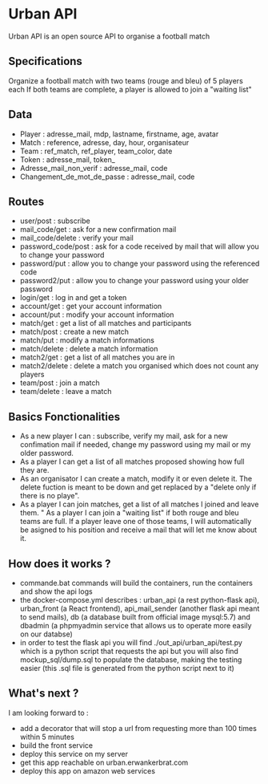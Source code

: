 # Urban API
Urban API is an open source API to organise a football match

## Specifications
Organize a football match with two teams (rouge and bleu) of 5 players each
If both teams are complete, a player is allowed to join a "waiting list"

## Data
* Player : adresse_mail, mdp, lastname, firstname, age, avatar
* Match : reference, adresse, day, hour, organisateur
* Team : ref_match, ref_player, team_color, date
* Token : adresse_mail, token_
* Adresse_mail_non_verif : adresse_mail, code
* Changement_de_mot_de_passe : adresse_mail, code

## Routes
* user/post : subscribe
* mail_code/get : ask for a new confirmation mail
* mail_code/delete : verify your mail
* password_code/post : ask for a code received by mail that will allow you to change your password
* password/put : allow you to change your password using the referenced code
* password2/put : allow you to change your password using your older password
* login/get : log in and get a token
* account/get : get your account information
* account/put : modify your account information
* match/get : get a list of all matches and participants
* match/post : create a new match
* match/put : modify a match informations
* match/delete : delete a match information
* match2/get : get a list of all matches you are in
* match2/delete : delete a match you organised which does not count any players
* team/post : join a match
* team/delete : leave a match

## Basics Fonctionalities
* As a new player I can : subscribe, verify my mail, ask for a new confimation mail if needed, change my password using my mail or my older password.
* As a player I can get a list of all matches proposed showing how full they are.
* As an organisator I can create a match, modify it or even delete it. The delete fuction is meant to be down and get replaced by a "delete only if there is no playe".
* As a player I can join matches, get a list of all matches I joined and leave them.
" As a player I can join a "waiting list" if both rouge and bleu teams are full. If a player leave one of those teams, I will automatically be asigned to his position and receive a mail that will let me know about it.

## How does it works ?
* commande.bat commands will build the containers, run the containers and show the api logs
* the docker-compose.yml describes : urban_api (a rest python-flask api), urban_front (a React frontend), api_mail_sender (another flask api meant to send mails), db (a database built from official image mysql:5.7) and dbadmin (a phpmyadmin service that allows us to operate more easily on our databse)
* in order to test the flask api you will find ./out_api/urban_api/test.py which is a python script that requests the api but you will also find mockup_sql/dump.sql to populate the database, making the testing easier (this .sql file is generated from the python script next to it)

## What's next ?

I am looking forward to :
* add a decorator that will stop a url from requesting more than 100 times within 5 minutes
* build the front service
* deploy this service on my server
* get this app reachable on urban.erwankerbrat.com
* deploy this app on amazon web services


